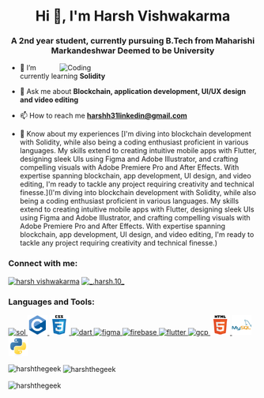 <h1 align="center">Hi 👋, I'm Harsh Vishwakarma</h1>
<h3 align="center">A 2nd year student, currently pursuing B.Tech from Maharishi Markandeshwar Deemed to be University</h3>
<img align="right" alt="Coding" width="400" src="https://cdn.sanity.io/images/bj34pdbp/migration/d5ee6d65f086d25debf43d55e034d7184d545451-2048x1152.jpg">

- 🌱 I’m currently learning **Solidity**

- 💬 Ask me about **Blockchain, application development, UI/UX design and video editing**

- 📫 How to reach me **harshh31linkedin@gmail.com**

- 📄 Know about my experiences [I'm diving into blockchain development with Solidity, while also being a coding enthusiast proficient in various languages. My skills extend to creating intuitive mobile apps with Flutter, designing sleek UIs using Figma and Adobe Illustrator, and crafting compelling visuals with Adobe Premiere Pro and After Effects. With expertise spanning blockchain, app development, UI design, and video editing, I'm ready to tackle any project requiring creativity and technical finesse.](I'm diving into blockchain development with Solidity, while also being a coding enthusiast proficient in various languages. My skills extend to creating intuitive mobile apps with Flutter, designing sleek UIs using Figma and Adobe Illustrator, and crafting compelling visuals with Adobe Premiere Pro and After Effects. With expertise spanning blockchain, app development, UI design, and video editing, I'm ready to tackle any project requiring creativity and technical finesse.)

<h3 align="left">Connect with me:</h3>
<p align="left">
<a href="https://linkedin.com/in/harsh vishwakarma" target="blank"><img align="center" src="https://raw.githubusercontent.com/rahuldkjain/github-profile-readme-generator/master/src/images/icons/Social/linked-in-alt.svg" alt="harsh vishwakarma" height="30" width="40" /></a>
<a href="https://instagram.com/_.harsh.10_" target="blank"><img align="center" src="https://raw.githubusercontent.com/rahuldkjain/github-profile-readme-generator/master/src/images/icons/Social/instagram.svg" alt="_.harsh.10_" height="30" width="40" /></a>
</p>

<h3 align="left">Languages and Tools:</h3>
<p align="left"> </a> <a href="https://soliditylang.org" target="_blank" rel="noreferrer"> <img src="https://upload.wikimedia.org/wikipedia/commons/9/98/Solidity_logo.svg" alt="sol" width="40" height="40"/> </a> <a href="https://www.cprogramming.com/" target="_blank" rel="noreferrer"> <img src="https://raw.githubusercontent.com/devicons/devicon/master/icons/c/c-original.svg" alt="c" width="40" height="40"/> </a> <a href="https://www.w3schools.com/css/" target="_blank" rel="noreferrer"> <img src="https://raw.githubusercontent.com/devicons/devicon/master/icons/css3/css3-original-wordmark.svg" alt="css3" width="40" height="40"/> </a> <a href="https://dart.dev" target="_blank" rel="noreferrer"> <img src="https://www.vectorlogo.zone/logos/dartlang/dartlang-icon.svg" alt="dart" width="40" height="40"/> </a> <a href="https://www.figma.com/" target="_blank" rel="noreferrer"> <img src="https://www.vectorlogo.zone/logos/figma/figma-icon.svg" alt="figma" width="40" height="40"/> </a> <a href="https://firebase.google.com/" target="_blank" rel="noreferrer"> <img src="https://www.vectorlogo.zone/logos/firebase/firebase-icon.svg" alt="firebase" width="40" height="40"/> </a> <a href="https://flutter.dev" target="_blank" rel="noreferrer"> <img src="https://www.vectorlogo.zone/logos/flutterio/flutterio-icon.svg" alt="flutter" width="40" height="40"/> </a> <a href="https://cloud.google.com" target="_blank" rel="noreferrer"> <img src="https://www.vectorlogo.zone/logos/google_cloud/google_cloud-icon.svg" alt="gcp" width="40" height="40"/> </a> <a href="https://www.w3.org/html/" target="_blank" rel="noreferrer"> <img src="https://raw.githubusercontent.com/devicons/devicon/master/icons/html5/html5-original-wordmark.svg" alt="html5" width="40" height="40"/> </a> <a href="https://www.mysql.com/" target="_blank" rel="noreferrer"> <img src="https://raw.githubusercontent.com/devicons/devicon/master/icons/mysql/mysql-original-wordmark.svg" alt="mysql" width="40" height="40"/> </a> <a href="https://www.python.org" target="_blank" rel="noreferrer"> <img src="https://raw.githubusercontent.com/devicons/devicon/master/icons/python/python-original.svg" alt="python" width="40" height="40"/> </a> </p>

<p><img align="left" src="https://github-readme-stats.vercel.app/api/top-langs?username=harshthegeek&show_icons=true&locale=en&layout=compact" alt="harshthegeek" /></p>

<p>&nbsp;<img align="center" src="https://github-readme-stats.vercel.app/api?username=harshthegeek&show_icons=true&locale=en" alt="harshthegeek" /></p>

<p><img align="center" src="https://github-readme-streak-stats.herokuapp.com/?user=harshthegeek&" alt="harshthegeek" /></p>
